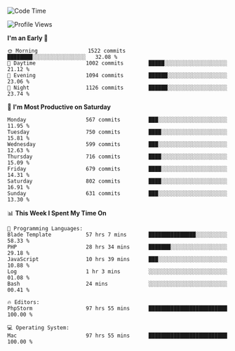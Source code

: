 <!--START_SECTION:waka-->
![Code Time](http://img.shields.io/badge/Code%20Time-3%2C730%20hrs%2022%20mins-blue)

![Profile Views](http://img.shields.io/badge/Profile%20Views-2-blue)

**I'm an Early 🐤** 

```text
🌞 Morning                1522 commits        ████████░░░░░░░░░░░░░░░░░   32.08 % 
🌆 Daytime                1002 commits        █████░░░░░░░░░░░░░░░░░░░░   21.12 % 
🌃 Evening                1094 commits        ██████░░░░░░░░░░░░░░░░░░░   23.06 % 
🌙 Night                  1126 commits        ██████░░░░░░░░░░░░░░░░░░░   23.74 % 
```
📅 **I'm Most Productive on Saturday** 

```text
Monday                   567 commits         ███░░░░░░░░░░░░░░░░░░░░░░   11.95 % 
Tuesday                  750 commits         ████░░░░░░░░░░░░░░░░░░░░░   15.81 % 
Wednesday                599 commits         ███░░░░░░░░░░░░░░░░░░░░░░   12.63 % 
Thursday                 716 commits         ████░░░░░░░░░░░░░░░░░░░░░   15.09 % 
Friday                   679 commits         ████░░░░░░░░░░░░░░░░░░░░░   14.31 % 
Saturday                 802 commits         ████░░░░░░░░░░░░░░░░░░░░░   16.91 % 
Sunday                   631 commits         ███░░░░░░░░░░░░░░░░░░░░░░   13.30 % 
```


📊 **This Week I Spent My Time On** 

```text
💬 Programming Languages: 
Blade Template           57 hrs 7 mins       ███████████████░░░░░░░░░░   58.33 % 
PHP                      28 hrs 34 mins      ███████░░░░░░░░░░░░░░░░░░   29.18 % 
JavaScript               10 hrs 39 mins      ███░░░░░░░░░░░░░░░░░░░░░░   10.88 % 
Log                      1 hr 3 mins         ░░░░░░░░░░░░░░░░░░░░░░░░░   01.08 % 
Bash                     24 mins             ░░░░░░░░░░░░░░░░░░░░░░░░░   00.41 % 

🔥 Editors: 
PhpStorm                 97 hrs 55 mins      █████████████████████████   100.00 % 

💻 Operating System: 
Mac                      97 hrs 55 mins      █████████████████████████   100.00 % 
```


<!--END_SECTION:waka-->
